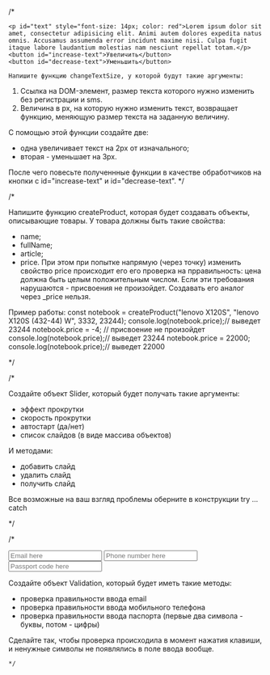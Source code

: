 /\*

    <p id="text" style="font-size: 14px; color: red">Lorem ipsum dolor sit amet, consectetur adipisicing elit. Animi autem dolores expedita natus omnis. Accusamus assumenda error incidunt maxime nisi. Culpa fugit itaque labore laudantium molestias nam nesciunt repellat totam.</p>
    <button id="increase-text">Увеличить</button>
    <button id="decrease-text">Уменьшить</button>

    Напишите функцию changeTextSize, у которой будут такие аргументы:

1. Ссылка на DOM-элемент, размер текста которого нужно изменить без регистрации
   и sms.
2. Величина в px, на которую нужно изменить текст, возвращает функцию, меняющую
   размер текста на заданную величину.

С помощью этой функции создайте две:

-  одна увеличивает текст на 2px от изначального;
-  вторая - уменьшает на 3px.

После чего повесьте полученнные функции в качестве обработчиков на кнопки с
id="increase-text" и id="decrease-text". \*/

/\*

Напишите функцию createProduct, которая будет создавать объекты, описывающие
товары. У товара должны быть такие свойства:

-  name;
-  fullName;
-  article;
-  price. При этом при попытке напрямую (через точку) изменить свойство price
   происходит его его проверка на прравильность: цена должна быть целым
   положительным числом. Если эти требования нарушаются - присвоения не
   произойдет. Создавать его аналог через \_price нельзя.

Пример работы: const notebook = createProduct("lenovo X120S", "lenovo X120S
(432-44) W", 3332, 23244); console.log(notebook.price);// выведет 23244
notebook.price = -4; // присвоение не произойдет console.log(notebook.price);//
выведет 23244 notebook.price = 22000; console.log(notebook.price);// выведет
22000

\*/

/\*

Создайте объект Slider, который будет получать такие аргументы:

-  эффект прокрутки
-  скорость прокрутки
-  автостарт (да/нет)
-  список слайдов (в виде массива объектов)

И методами:

-  добавить слайд
-  удалить слайд
-  получить слайд

Все возможные на ваш взгляд проблемы оберните в конструкции try ... catch

\*/

/\*

<input id="email" type="email" placeholder="Email here">
<input id="phone" type="text" placeholder="Phone number here">
<input id="passport" type="text" placeholder="Passport code here">
<p id="error-message"></p>

Создайте объект Validation, который будет иметь такие методы:

-  проверка правильности ввода email
-  проверка правильности ввода мобильного телефона
-  проверка правильности ввода паспорта (первые два символа - буквы, потом -
   цифры)

Сделайте так, чтобы проверка происходила в момент нажатия клавиши, и ненужные
символы не появлялись в поле ввода вообще.

    */

